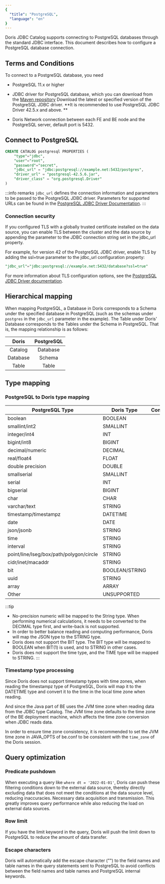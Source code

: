 ```yaml
---
{
  "title": "PostgreSQL",
  "language": "en"
}
---
```


Doris JDBC Catalog supports connecting to PostgreSQL databases through the standard JDBC interface. This document describes how to configure a PostgreSQL database connection.

## Terms and Conditions

To connect to a PostgreSQL database, you need

- PostgreSQL 11.x or higher

- JDBC driver for PostgreSQL database, which you can download from the [Maven repository](https://mvnrepository.com/artifact/org.postgresql/postgresql)
  Download the latest or specified version of the PostgreSQL JDBC driver. **It is recommended to use PostgreSQL JDBC Driver 42.5.x and above. **

- Doris Network connection between each FE and BE node and the PostgreSQL server, default port is 5432.

## Connect to PostgreSQL

```sql
CREATE CATALOG postgresql PROPERTIES (
    "type"="jdbc",
    "user"="root",
    "password"="secret",
    "jdbc_url" = "jdbc:postgresql://example.net:5432/postgres",
    "driver_url" = "postgresql-42.5.6.jar",
    "driver_class" = "org.postgresql.Driver"
)
```

:::info remarks
`jdbc_url` defines the connection information and parameters to be passed to the PostgreSQL JDBC driver.
Parameters for supported URLs can be found in the [PostgreSQL JDBC Driver Documentation](https://jdbc.postgresql.org/documentation/use/#connecting-to-the-database).
:::

### Connection security

If you configured TLS with a globally trusted certificate installed on the data source, you can enable TLS between the cluster and the data source by appending the parameter to the JDBC connection string set in the jdbc_url property.

For example, for version 42 of the PostgreSQL JDBC driver, enable TLS by adding the ssl=true parameter to the jdbc_url configuration property:

```sql
"jdbc_url"="jdbc:postgresql://example.net:5432/database?ssl=true"
```

For more information about TLS configuration options, see the [PostgreSQL JDBC Driver documentation](https://jdbc.postgresql.org/documentation/use/#connecting-to-the-database).

## Hierarchical mapping

When mapping PostgreSQL, a Database in Doris corresponds to a Schema under the specified database in PostgreSQL (such as the schemas under `postgres` in the `jdbc_url` parameter in the example). The Table under Doris' Database corresponds to the Tables under the Schema in PostgreSQL. That is, the mapping relationship is as follows:

| Doris    | PostgreSQL   |
|:--------:|:------------:|
| Catalog  |   Database   |
| Database |    Schema    |
|  Table   |    Table     |

## Type mapping

### PostgreSQL to Doris type mapping

| PostgreSQL Type                         | Doris Type     | Comment                              |
|-----------------------------------------|----------------|--------------------------------------|
| boolean                                 | BOOLEAN        |                                      |
| smallint/int2                           | SMALLINT       |                                      |
| integer/int4                            | INT            |                                      |
| bigint/int8                             | BIGINT         |                                      |
| decimal/numeric                         | DECIMAL        |                                      |
| real/float4                             | FLOAT          |                                      |
| double precision                        | DOUBLE         |                                      |
| smallserial                             | SMALLINT       |                                      |
| serial                                  | INT            |                                      |
| bigserial                               | BIGINT         |                                      |
| char                                    | CHAR           |                                      |
| varchar/text                            | STRING         |                                      |
| timestamp/timestampz                    | DATETIME       |                                      |
| date                                    | DATE           |                                      |
| json/jsonb                              | STRING         |                                      |
| time                                    | STRING         |                                      |
| interval                                | STRING         |                                      |
| point/line/lseg/box/path/polygon/circle | STRING         |                                      |
| cidr/inet/macaddr                       | STRING         |                                      |
| bit                                     | BOOLEAN/STRING |                                      |
| uuid                                    | STRING         |                                      |
| array                                   | ARRAY          |                                      |
| Other                                   | UNSUPPORTED    |                                      |


:::tip
- No-precision numeric will be mapped to the String type. When performing numerical calculations, it needs to be converted to the DECIMAL type first, and write-back is not supported.
- In order to better balance reading and computing performance, Doris will map the JSON type to the STRING type.
- Doris does not support the BIT type. The BIT type will be mapped to BOOLEAN when BIT(1) is used, and to STRING in other cases.
- Doris does not support the time type, and the TIME type will be mapped to STRING.
:::

### Timestamp type processing

Since Doris does not support timestamp types with time zones, when reading the timestampz type of PostgreSQL, Doris will map it to the DATETIME type and convert it to the time in the local time zone when reading.

And since the Java part of BE uses the JVM time zone when reading data from the JDBC type Catalog. The JVM time zone defaults to the time zone of the BE deployment machine, which affects the time zone conversion when JDBC reads data.

In order to ensure time zone consistency, it is recommended to set the JVM time zone in JAVA_OPTS of be.conf to be consistent with the `time_zone` of the Doris session.

## Query optimization

### Predicate pushdown

When executing a query like `where dt = '2022-01-01'`, Doris can push these filtering conditions down to the external data source, thereby directly excluding data that does not meet the conditions at the data source level, reducing inaccuracies. Necessary data acquisition and transmission. This greatly improves query performance while also reducing the load on external data sources.

### Row limit

If you have the limit keyword in the query, Doris will push the limit down to PostgreSQL to reduce the amount of data transfer.

### Escape characters

Doris will automatically add the escape character ("") to the field names and table names in the query statements sent to PostgreSQL to avoid conflicts between the field names and table names and PostgreSQL internal keywords.
